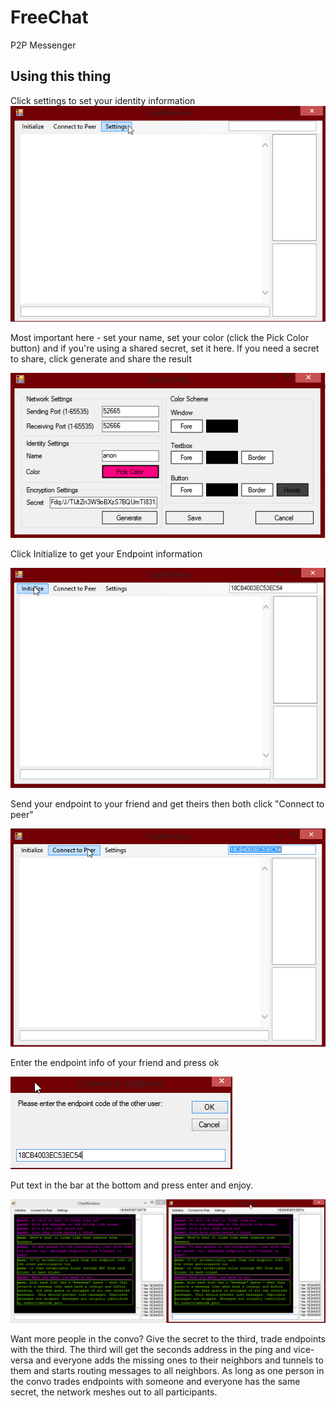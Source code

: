 # FreeChat
P2P Messenger

## Using this thing

Click settings to set your identity information
![](./11.png)

Most important here - set your name, set your color (click the Pick Color button) and if you're using a shared secret, set it here. If you need a secret to share, click generate and share the result

![](./12.png)

Click Initialize to get your Endpoint information

![](./13.png)

Send your endpoint to your friend and get theirs then both click "Connect to peer"

![](./14.png)

Enter the endpoint info of your friend and press ok

![](./15.png)

Put text in the bar at the bottom and press enter and enjoy.

![](./16.png)

Want more people in the convo? Give the secret to the third, trade endpoints with the third. The third will get the seconds address in the ping and vice-versa and everyone adds the missing ones to their neighbors and tunnels to them and starts routing messages to all neighbors. As long as one person in the convo trades endpoints with someone and everyone has the same secret, the network meshes out to all participants.
